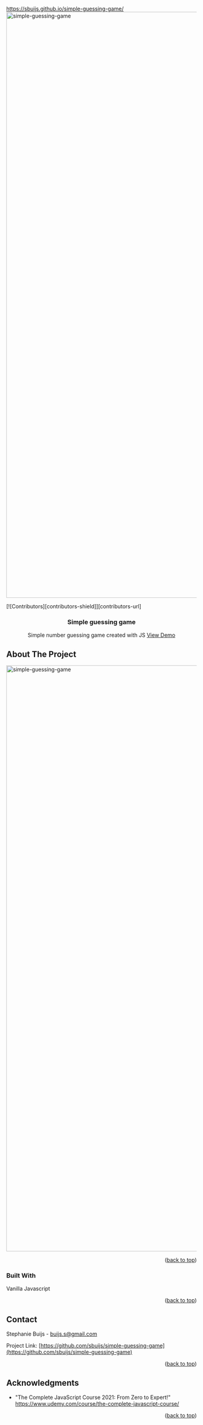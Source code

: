 https://sbuijs.github.io/simple-guessing-game/
<img width="1552" alt="simple-guessing-game" src="https://user-images.githubusercontent.com/1607627/165161199-55d1c5bd-8ce8-4287-8c11-8f24d87e1366.png">

<div id="top"></div>
[![Contributors][contributors-shield]][contributors-url]


<h3 align="center">Simple guessing game</h3>

  <p align="center">
        Simple number guessing game created with JS 
       <a href="https://github.com/github_username/repo_name">View Demo</a>
  </p>
</div>




<!-- ABOUT THE PROJECT -->
## About The Project
<img width="1552" alt="simple-guessing-game" src="https://user-images.githubusercontent.com/1607627/165161199-55d1c5bd-8ce8-4287-8c11-8f24d87e1366.png">
<p align="right">(<a href="#top">back to top</a>)</p>



### Built With
Vanilla Javascript
<p align="right">(<a href="#top">back to top</a>)</p>


<!-- CONTACT -->
## Contact

Stephanie Buijs - buijs.s@gmail.com

Project Link: [https://github.com/sbuijs/simple-guessing-game](https://github.com/sbuijs/simple-guessing-game)

<p align="right">(<a href="#top">back to top</a>)</p>



<!-- ACKNOWLEDGMENTS -->
## Acknowledgments

* []()"The Complete JavaScript Course 2021: From Zero to Expert!" https://www.udemy.com/course/the-complete-javascript-course/

<p align="right">(<a href="#top">back to top</a>)</p>

